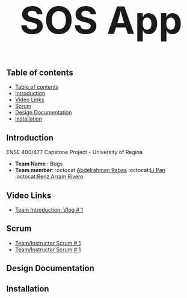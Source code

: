 <h1 align="center" style="font-size:100px" >
  SOS App
</h1>

## Table of contents
- [Table of contents](#table-of-contents)
- [Introduction](#introduction)
- [Video Links](#video-links)
- [Scrum](#scrum)
- [Design Documentation](#design-documentation)
- [Installation](#installation)


## Introduction
ENSE 400/477 Capstone Project - University of Regina 
- **Team Name** : Bugs
- **Team member**: :octocat:[Abdelrahman Rabaa](https://github.com/Rabaa-basha) :octocat:[Li Pan](https://github.com/panli200) :octocat:[Renz Arram Rivero](https://github.com/renzrivero)

## Video Links
- [Team Introduction: Vlog # 1](https://youtu.be/ziVtzf-9uPU)

## Scrum
- [Team/Instructor Scrum # 1](https://github.com/panli200/SOSApp/blob/main/Documentation/Scrums/Scrum%231.pdf)
- [Team/Instructor Scrum # 1](https://github.com/panli200/SOSApp/blob/main/Documentation/Scrums/Scrum%232.pdf)

## Design Documentation

## Installation
